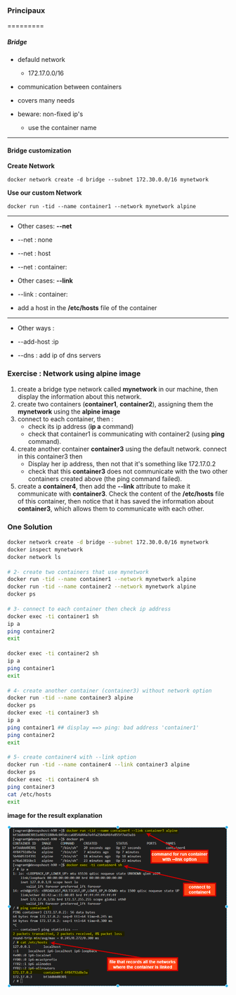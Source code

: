 ### Principaux
=========

##### Bridge

* defauld network
	- 172.17.0.0/16

*  communication between containers

* covers many needs

* beware: non-fixed ip's
	- use the container name


---------------------------------------------------------------------------


#### Bridge customization

__Create Network__
```
docker network create -d bridge --subnet 172.30.0.0/16 mynetwork
```

__Use our custom Network__
```
docker run -tid --name container1 --network mynetwork alpine
```


---------------------------------------------------------------------------


- Other cases: __--net__

* --net : none

* --net : host

* --net : container:<nomconteneur>


- Other cases: __--link__

* --link : container:<nomconteneur>

* add a host in the  __/etc/hosts__ file of the container

---------------------------------------------------------------------------


- Other ways : 

* --add-host <nomhost>:ip 

* --dns : add ip of dns servers 

### Exercise : Network using alpine image
1. create a bridge type network called __mynetwork__ in our machine, then display the information about this network.
2. create two containers (__container1__, __container2__), assigning them the __mynetwork__ using the __alpine image__
3. connect to each container, then : 
    - check its ip address (__ip a__ command)
    - check that container1 is communicating with container2 (using __ping__ command).
4. create another container __container3__ using the default network. connect in this container3 then 
    - Display her ip address, then not that it's something like 172.17.0.2
    - check that this __container3__ does not communicate with the two other containers created above (the ping command failed).
5. create a __container4__, then add the __--link__ attribute to make it communicate with __container3__.
Check the content of the __/etc/hosts__ file of this container, then notice that it has saved the information about __container3__, which allows them to communicate with each other.

### One Solution

```sh
docker network create -d bridge --subnet 172.30.0.0/16 mynetwork
docker inspect mynetwork
docker network ls

# 2- create two containers that use mynetwork
docker run -tid --name container1 --network mynetwork alpine
docker run -tid --name container2 --network mynetwork alpine
docker ps

# 3- connect to each container then check ip address 
docker exec -ti container1 sh
ip a 
ping container2
exit

docker exec -ti container2 sh
ip a
ping container1
exit

# 4- create another container (container3) without network option
docker run -tid --name container3 alpine
docker ps
docker exec -ti container3 sh
ip a
ping container1 ## display ==> ping: bad address 'container1'
ping container2
exit

# 5- create container4 with --link option
docker run -tid --name container4 --link container3 alpine
docker ps
docker exec -ti container4 sh
ping container3
cat /etc/hosts
exit
```

__image for the result explanation__


![](../../media/networking_exercice1.PNG)